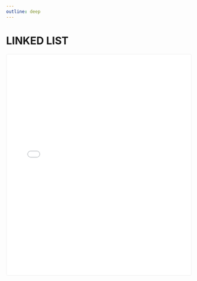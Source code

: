 ```yaml
---
outline: deep
---
```


# LINKED LIST

<div class="pdf-container">
  <iframe 
    src="./ALL.pdf#view=fitH" 
    width="100%" 
    height="600px"
    frameborder="0"
  >
    <p>This browser doesn't support PDF viewing. 
      <a href="./ALL.pdf">Download the PDF</a> instead.
    </p>
  </iframe>
</div>

<style>
.pdf-container {
  margin: 1rem 0;
  border: 1px solid #eee;
  border-radius: 4px;
  overflow: hidden;
}
</style>
